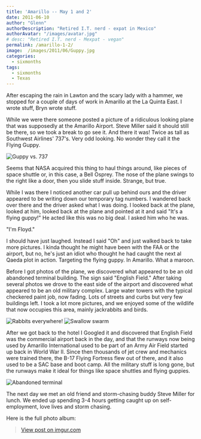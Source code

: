 ```yaml
---
title: 'Amarillo -- May 1 and 2'
date: 2011-06-10
author: "Glenn"
authorDescription: "Retired I.T. nerd - expat in Mexico"
authorAvatar: "/images/avatar.jpg"
# desc: "Retired I.T. nerd - Mexpat - vegan"
permalink: /amarillo-1-2/
image:  /images/2011/06/Guppy.jpg
categories:
  - sixmonths
tags:
  - sixmonths
  - Texas
---
```

After escaping the rain in Lawton and the scary lady with a hammer, we stopped for a couple of days of work in Amarillo at the La Quinta East. I wrote stuff, Bryn wrote stuff.

While we were there someone posted a picture of a ridiculous looking plane that was supposedly at the Amarillo Airport. Steve Miller said it should still be there, so we took a break to go see it. And there it was! Twice as tall as Southwest Airlines' 737's. Very odd looking. No wonder they call it the Flying Guppy.

![Guppy vs. 737](https://i.imgur.com/PBkMAQD.jpg)

Seems that NASA acquired this thing to haul things around, like pieces of space shuttle or, in this case, a Bell Osprey. The nose of the plane swings to the right like a door, then you slide stuff inside. Strange, but true.

While I was there I noticed another car pull up behind ours and the driver appeared to be writing down our temporary tag numbers. I wandered back over there and the driver asked what I was doing. I looked back at the plane, looked at him, looked back at the plane and pointed at it and said "It's a flying guppy!" He acted like this was no big deal. I asked him who he was.

"I'm Floyd."

I should have just laughed. Instead I said "Oh" and just walked back to take more pictures. I kinda thought he might have been with the FAA or the airport, but no, he's just an idiot who thought he had caught the next al Qaeda plot in action. Targeting the flying guppy. In Amarillo. What a maroon.

Before I got photos of the plane, we discovered what appeared to be an old abandoned terminal building. The sign said "English Field." After taking several photos we drove to the east side of the airport and discovered what appeared to be an old military complex. Large water towers with the typical checkered paint job, now fading. Lots of streets and curbs but very few buildings left. I took a lot more pictures, and we enjoyed some of the wildlife that now occupies this area, mainly jackrabbits and birds.

![Rabbits everywhere!](https://i.imgur.com/ZhQW4mp.jpg)
![Swallow swarm](https://i.imgur.com/xBHdP4M.jpg)

After we got back to the hotel I Googled it and discovered that English Field was the commercial airport back in the day, and that the runways now being used by Amarillo International used to be part of an Army Air Field started up back in World War II. Since then thousands of jet crew and mechanics were trained there, the B-17 Flying Fortress flew out of there, and it also used to be a SAC base and boot camp. All the military stuff is long gone, but the runways make it ideal for things like space shuttles and flying guppies.

![Abandoned terminal](https://i.imgur.com/AwFBNaZ.jpg)

The next day we met an old friend and storm-chasing buddy Steve Miller for lunch. We ended up spending 3-4 hours getting caught up on self-employment, love lives and storm chasing.

Here is the full photo album:

<blockquote class="imgur-embed-pub" lang="en" data-id="a/9703M"><a href="//imgur.com/a/9703M">View post on imgur.com</a></blockquote><script async src="//s.imgur.com/min/embed.js" charset="utf-8"></script>